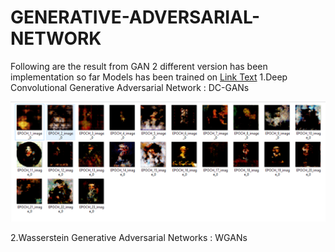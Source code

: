 # GENERATIVE-ADVERSARIAL-NETWORK
Following are the result from GAN 2 different version has been implementation so far
Models has been trained on [Link Text](https://www.kaggle.com/datasets/karnikakapoor/art-portraits)
1.Deep Convolutional Generative Adversarial Network : DC-GANs

![](DCGAN_OUTPUT.png)

2.Wasserstein Generative Adversarial Networks : WGANs
